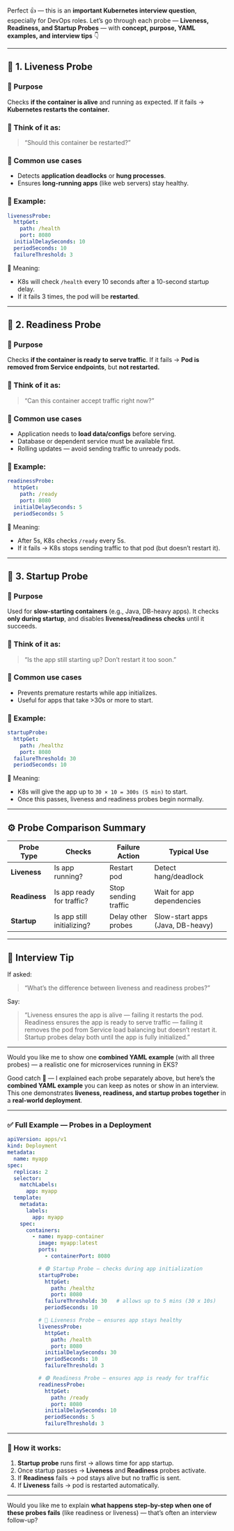 Perfect 👍 — this is an **important Kubernetes interview question**, especially for DevOps roles.
Let’s go through each probe — **Liveness, Readiness, and Startup Probes** — with **concept, purpose, YAML examples, and interview tips** 👇

---

## 🧩 **1. Liveness Probe**

### 🔹 Purpose

Checks **if the container is alive** and running as expected.
If it fails → **Kubernetes restarts the container.**

### 🔹 Think of it as:

> “Should this container be restarted?”

### 🔹 Common use cases

* Detects **application deadlocks** or **hung processes**.
* Ensures **long-running apps** (like web servers) stay healthy.

### 🔹 Example:

```yaml
livenessProbe:
  httpGet:
    path: /health
    port: 8080
  initialDelaySeconds: 10
  periodSeconds: 10
  failureThreshold: 3
```

🧠 Meaning:

* K8s will check `/health` every 10 seconds after a 10-second startup delay.
* If it fails 3 times, the pod will be **restarted**.

---

## 🧩 **2. Readiness Probe**

### 🔹 Purpose

Checks **if the container is ready to serve traffic**.
If it fails → **Pod is removed from Service endpoints**, but **not restarted.**

### 🔹 Think of it as:

> “Can this container accept traffic right now?”

### 🔹 Common use cases

* Application needs to **load data/configs** before serving.
* Database or dependent service must be available first.
* Rolling updates — avoid sending traffic to unready pods.

### 🔹 Example:

```yaml
readinessProbe:
  httpGet:
    path: /ready
    port: 8080
  initialDelaySeconds: 5
  periodSeconds: 5
```

🧠 Meaning:

* After 5s, K8s checks `/ready` every 5s.
* If it fails → K8s stops sending traffic to that pod (but doesn’t restart it).

---

## 🧩 **3. Startup Probe**

### 🔹 Purpose

Used for **slow-starting containers** (e.g., Java, DB-heavy apps).
It checks **only during startup**, and disables **liveness/readiness checks** until it succeeds.

### 🔹 Think of it as:

> “Is the app still starting up? Don’t restart it too soon.”

### 🔹 Common use cases

* Prevents premature restarts while app initializes.
* Useful for apps that take >30s or more to start.

### 🔹 Example:

```yaml
startupProbe:
  httpGet:
    path: /healthz
    port: 8080
  failureThreshold: 30
  periodSeconds: 10
```

🧠 Meaning:

* K8s will give the app up to `30 × 10 = 300s (5 min)` to start.
* Once this passes, liveness and readiness probes begin normally.

---

## ⚙️ **Probe Comparison Summary**

| Probe Type    | Checks                     | Failure Action       | Typical Use                      |
| ------------- | -------------------------- | -------------------- | -------------------------------- |
| **Liveness**  | Is app running?            | Restart pod          | Detect hang/deadlock             |
| **Readiness** | Is app ready for traffic?  | Stop sending traffic | Wait for app dependencies        |
| **Startup**   | Is app still initializing? | Delay other probes   | Slow-start apps (Java, DB-heavy) |

---

## 🧠 **Interview Tip**

If asked:

> “What’s the difference between liveness and readiness probes?”

Say:

> “Liveness ensures the app is alive — failing it restarts the pod.
> Readiness ensures the app is ready to serve traffic — failing it removes the pod from Service load balancing but doesn’t restart it.
> Startup probes delay both until the app is fully initialized.”

---

Would you like me to show one **combined YAML example** (with all three probes) — a realistic one for microservices running in EKS?

Good catch 👏 — I explained each probe separately above, but here’s the **combined YAML example** you can keep as notes or show in an interview.
This one demonstrates **liveness, readiness, and startup probes together** in a **real-world deployment**.

---

### ✅ **Full Example — Probes in a Deployment**

```yaml
apiVersion: apps/v1
kind: Deployment
metadata:
  name: myapp
spec:
  replicas: 2
  selector:
    matchLabels:
      app: myapp
  template:
    metadata:
      labels:
        app: myapp
    spec:
      containers:
        - name: myapp-container
          image: myapp:latest
          ports:
            - containerPort: 8080

          # 🟢 Startup Probe — checks during app initialization
          startupProbe:
            httpGet:
              path: /healthz
              port: 8080
            failureThreshold: 30   # allows up to 5 mins (30 x 10s)
            periodSeconds: 10

          # 🔵 Liveness Probe — ensures app stays healthy
          livenessProbe:
            httpGet:
              path: /health
              port: 8080
            initialDelaySeconds: 30
            periodSeconds: 10
            failureThreshold: 3

          # 🟣 Readiness Probe — ensures app is ready for traffic
          readinessProbe:
            httpGet:
              path: /ready
              port: 8080
            initialDelaySeconds: 10
            periodSeconds: 5
            failureThreshold: 3
```

---

### 🧠 How it works:

1. **Startup probe** runs first → allows time for app startup.
2. Once startup passes → **Liveness** and **Readiness** probes activate.
3. If **Readiness** fails → pod stays alive but no traffic is sent.
4. If **Liveness** fails → pod is restarted automatically.

---

Would you like me to explain **what happens step-by-step when one of these probes fails** (like readiness or liveness) — that’s often an interview follow-up?


